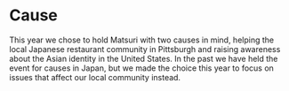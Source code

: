 # Cause

This year we chose to hold Matsuri with two causes in mind, helping the local Japanese restaurant community in Pittsburgh and raising awareness about the Asian identity in the United States. In the past we have held the event for causes in Japan, but we made the choice this year to focus on issues that affect our local community instead.